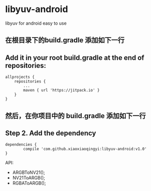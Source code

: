 # libyuv-android
libyuv for android easy to  use

在根目录下的build.gradle 添加如下一行
-------------
Add it in your root build.gradle at the end of repositories:
-------------

	allprojects {
		repositories {
			...
			maven { url 'https://jitpack.io' }
		}
	}
	
然后，在你项目中的 build.gradle 添加如下一行
-------------
Step 2. Add the dependency
-------------

	dependencies {
	        compile 'com.github.xiaoxiaoqingyi:libyuv-android:v1.0'
	}
API:
<ul>
    <li>ARGBToNV21();</li>
    <li>NV21ToARGB();</li>
    <li>RGBAToARGB();</li>
</ul>
